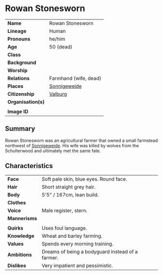 # Rowan Stonesworn

|||
| --- | --- |
| **Name** | Rowan Stonesworn | character.4
| **Lineage** | Human |
| **Pronouns** | he/him |
| **Age** | 50 (dead) |
| **Class** | |
| **Background** | |
| **Worship** | |
| **Relations** | Farmhand (wife, dead) |
| **Places** | [Sonnigeweide](../places/villages/sonnigeweide.md) |
| **Citizenship** | [Valburg](../civilisations/nilsavnic-alliance/states/valburg.md) |
| **Organisation(s)** | |
|||
| **Image ID** | |

## Summary

Rowan Stonesworn was an agricultural farmer that owned a small farmstead northwest of [Sonnigeweide](../places/villages/sonnigeweide.md). His wife was killed by wolves from the Schulterwood and ultimately met the same fate.

## Characteristics

| | |
| --- | --- |
| **Face** | Soft pale skin, blue eyes. Round face. | characteristics.2
| **Hair** | Short straight grey hair. |
| **Body** | 5'5" / 167cm, lean build. |
| **Clothes** | |
| **Voice** | Male register, stern. |
| **Mannerisms** | |
| | |
| **Quirks** | Uses foul language. |
| **Knowledge** | Wheat and barley farming. |
| **Values** | Spends every morning training. |
| **Ambitions** | Dreams of being a bodyguard instead of a farmer. |
| **Dislikes** | Very impatient and pessimistic. |
